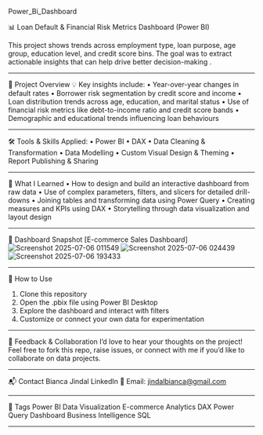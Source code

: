 Power_Bi_Dashboard

📊 Loan Default & Financial Risk Metrics Dashboard  (Power BI)

This project shows trends across employment type, loan purpose, age group, education level, and credit score bins. The goal was to extract actionable insights that can help drive better decision-making .
________________________________________
📁 Project Overview
💡 Key insights include:
•	Year-over-year changes in default rates
•	Borrower risk segmentation by credit score and income
•	Loan distribution trends across age, education, and marital status
•	Use of financial risk metrics like debt-to-income ratio and credit score bands
•	Demographic and educational trends influencing loan behaviours
________________________________________
🛠️ Tools & Skills Applied:
•	Power BI
•	DAX
•	Data Cleaning & Transformation
•	Data Modelling
•	Custom Visual Design & Theming
•	Report Publishing & Sharing
________________________________________
🧠 What I Learned
•	How to design and build an interactive dashboard from raw data
•	Use of complex parameters, filters, and slicers for detailed drill-downs
•	Joining tables and transforming data using Power Query
•	Creating measures and KPIs using DAX
•	Storytelling through data visualization and layout design
________________________________________
📸 Dashboard Snapshot
[E-commerce Sales Dashboard]
![Screenshot 2025-07-06 011549](https://github.com/user-attachments/assets/58e7d7c3-2bf8-40ac-aaac-d5615278d5f6)
![Screenshot 2025-07-06 024439](https://github.com/user-attachments/assets/ac69fc53-eb70-4d08-94c8-b80866382a4f)
![Screenshot 2025-07-06 193433](https://github.com/user-attachments/assets/d8505b0c-07c1-43aa-98c2-b03869dfe440)
________________________________________
🚀 How to Use
1.	Clone this repository
2.	Open the .pbix file using Power BI Desktop
3.	Explore the dashboard and interact with filters
4.	Customize or connect your own data for experimentation
________________________________________
🤝 Feedback & Collaboration
I’d love to hear your thoughts on the project!
Feel free to fork this repo, raise issues, or connect with me if you’d like to collaborate on data projects.
________________________________________
📬 Contact
Bianca Jindal
LinkedIn
📧 Email: jindalbianca@gmail.com
________________________________________
📌 Tags
Power BI Data Visualization E-commerce Analytics DAX Power Query Dashboard Business Intelligence SQL




 
 
 
________________________________________
